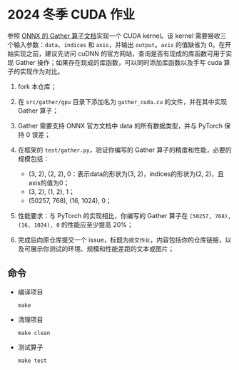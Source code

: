 # 2024 冬季 CUDA 作业

参照 [ONNX 的 Gather 算子文档](https://github.com/onnx/onnx/blob/main/docs/Operators.md#Gather)实现一个 CUDA kernel。该 kernel 需要接收三个输入参数：`data`、`indices` 和 `axis`，并输出 `output`。`axis` 的值缺省为 0。在开始实现之前，建议先访问 cuDNN 的官方网站，查询是否有现成的库函数可用于实现 Gather 操作；如果存在现成的库函数，可以同时添加库函数以及手写 cuda 算子的实现作为对比。

1. fork 本仓库；
2. 在 `src/gather/gpu` 目录下添加名为 `gather_cuda.cu` 的文件，并在其中实现 Gather 算子；
3. Gather 需要支持 ONNX 官方文档中 data 的所有数据类型，并与 PyTorch 保持 0 误差；
4. 在框架的 `test/gather.py`，验证你编写的 Gather 算子的精度和性能，必要的规模包括：

    - (3, 2), (2, 2), 0：表示data的形状为(3, 2)，indices的形状为(2, 2)，且axis的值为0；
    - (3, 2), (1, 2), 1；
    - (50257, 768), (16, 1024), 0；

5. 性能要求：与 PyTorch 的实现相比，你编写的 Gather 算子在 `(50257, 768), (16, 1024), 0` 的性能应至少提高 20%；
6. 完成后向原仓库提交一个 issue，标题为`提交作业`，内容包括你的仓库链接，以及可展示你测试的环境、规模和性能差距的文本或图片；

## 命令

- 编译项目

  ```shell
  make
  ```

- 清理项目

  ```shell
  make clean
  ```

- 测试算子

  ```shell
  make test
  ```
